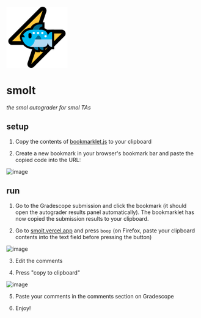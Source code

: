 ![smolt logo](/src/logo.png)

# smolt

_the smol autograder for smol TAs_

## setup

1. Copy the contents of [bookmarklet.js](/bookmarklet.js) to your clipboard

2. Create a new bookmark in your browser's bookmark bar and paste the copied code into the URL:

![image](https://user-images.githubusercontent.com/8410924/95896168-d44d0580-0d59-11eb-978d-24d67a940f1e.png)


## run

1. Go to the Gradescope submission and click the bookmark (it should open the autograder results panel automatically). The bookmarklet has now copied the submission results to your clipboard.

2. Go to [smolt.vercel.app](https://smolt.vercel.app/) and press `boop` (on Firefox, paste your clipboard contents into the text field before pressing the button)

![image](https://user-images.githubusercontent.com/8410924/95898115-8c7bad80-0d5c-11eb-98d8-f96eda692566.png)

3. Edit the comments

4. Press "copy to clipboard"

![image](https://user-images.githubusercontent.com/8410924/95897996-6229f000-0d5c-11eb-9c51-089302d59857.png)


5. Paste your comments in the comments section on Gradescope

6. Enjoy!
